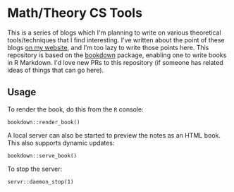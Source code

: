 # Math/Theory CS Tools

This is a series of blogs which I'm planning to write on various theoretical
tools/techniques that I find interesting. I've written about the point of these
blogs [on my website](), and I'm too lazy to write those points here. This
repository is based on the [bookdown](https://bookdown.org/yihui/bookdown/)
package, enabling one to write books in R Markdown. I'd love new PRs to this
repository (if someone has related ideas of things that can go here).

## Usage

To render the book, do this from the `R` console:

```{r, eval=FALSE}
bookdown::render_book()
```

A local server can also be started to preview the notes as an HTML book. This
also supports dynamic updates:

```{r eval=FALSE}
bookdown::serve_book()
```

To stop the server:

```{r eval=FALSE}
servr::daemon_stop(1)
```

